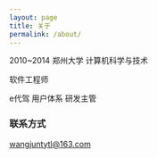 ```yaml
---
layout: page
title: 关于
permalink: /about/
---
```

2010~2014 郑州大学 计算机科学与技术

软件工程师 

e代驾 用户体系 研发主管

### 联系方式

[wangjuntytl@163.com](mailto:wangjuntytl@163.com)  